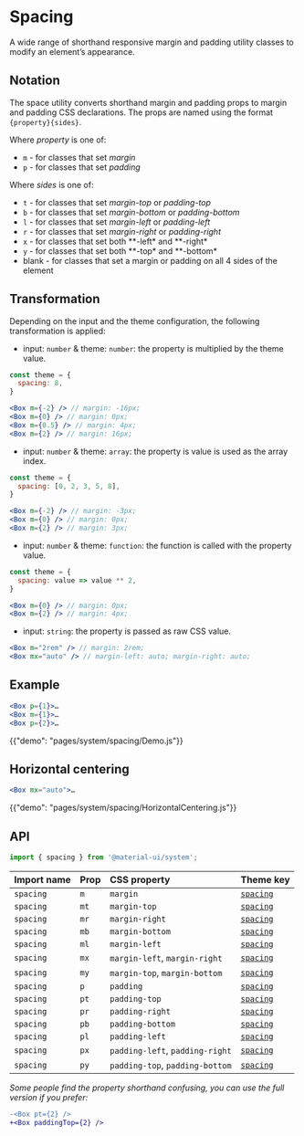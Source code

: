 # Spacing

<p class="description">A wide range of shorthand responsive margin and padding utility classes to modify an element’s appearance.</p>

## Notation

The space utility converts shorthand margin and padding props to margin and padding CSS declarations. The props are named using the format `{property}{sides}`.

Where _property_ is one of:

- `m` - for classes that set _margin_
- `p` - for classes that set _padding_

Where _sides_ is one of:

- `t` - for classes that set _margin-top_ or _padding-top_
- `b` - for classes that set _margin-bottom_ or _padding-bottom_
- `l` - for classes that set _margin-left_ or _padding-left_
- `r` - for classes that set _margin-right_ or _padding-right_
- `x` - for classes that set both **-left\* and **-right\*
- `y` - for classes that set both **-top\* and **-bottom\*
- blank - for classes that set a margin or padding on all 4 sides of the element

## Transformation

Depending on the input and the theme configuration, the following transformation is applied:

- input: `number` & theme: `number`: the property is multiplied by the theme value.

```jsx
const theme = {
  spacing: 8,
}

<Box m={-2} /> // margin: -16px;
<Box m={0} /> // margin: 0px;
<Box m={0.5} /> // margin: 4px;
<Box m={2} /> // margin: 16px;
```

- input: `number` & theme: `array`: the property is value is used as the array index.

```jsx
const theme = {
  spacing: [0, 2, 3, 5, 8],
}

<Box m={-2} /> // margin: -3px;
<Box m={0} /> // margin: 0px;
<Box m={2} /> // margin: 3px;
```

- input: `number` & theme: `function`: the function is called with the property value.

```jsx
const theme = {
  spacing: value => value ** 2,
}

<Box m={0} /> // margin: 0px;
<Box m={2} /> // margin: 4px;
```

- input: `string`: the property is passed as raw CSS value.

```jsx
<Box m="2rem" /> // margin: 2rem;
<Box mx="auto" /> // margin-left: auto; margin-right: auto;
```

## Example

```jsx
<Box p={1}>…
<Box m={1}>…
<Box p={2}>…
```

{{"demo": "pages/system/spacing/Demo.js"}}

## Horizontal centering

```jsx
<Box mx="auto">…
```

{{"demo": "pages/system/spacing/HorizontalCentering.js"}}

## API

```js
import { spacing } from '@material-ui/system';
```

| Import name | Prop | CSS property                    | Theme key                                                        |
| :---------- | :--- | :------------------------------ | :--------------------------------------------------------------- |
| `spacing`   | `m`  | `margin`                        | [`spacing`](/customization/default-theme/?expend-path=$.spacing) |
| `spacing`   | `mt` | `margin-top`                    | [`spacing`](/customization/default-theme/?expend-path=$.spacing) |
| `spacing`   | `mr` | `margin-right`                  | [`spacing`](/customization/default-theme/?expend-path=$.spacing) |
| `spacing`   | `mb` | `margin-bottom`                 | [`spacing`](/customization/default-theme/?expend-path=$.spacing) |
| `spacing`   | `ml` | `margin-left`                   | [`spacing`](/customization/default-theme/?expend-path=$.spacing) |
| `spacing`   | `mx` | `margin-left`, `margin-right`   | [`spacing`](/customization/default-theme/?expend-path=$.spacing) |
| `spacing`   | `my` | `margin-top`, `margin-bottom`   | [`spacing`](/customization/default-theme/?expend-path=$.spacing) |
| `spacing`   | `p`  | `padding`                       | [`spacing`](/customization/default-theme/?expend-path=$.spacing) |
| `spacing`   | `pt` | `padding-top`                   | [`spacing`](/customization/default-theme/?expend-path=$.spacing) |
| `spacing`   | `pr` | `padding-right`                 | [`spacing`](/customization/default-theme/?expend-path=$.spacing) |
| `spacing`   | `pb` | `padding-bottom`                | [`spacing`](/customization/default-theme/?expend-path=$.spacing) |
| `spacing`   | `pl` | `padding-left`                  | [`spacing`](/customization/default-theme/?expend-path=$.spacing) |
| `spacing`   | `px` | `padding-left`, `padding-right` | [`spacing`](/customization/default-theme/?expend-path=$.spacing) |
| `spacing`   | `py` | `padding-top`, `padding-bottom` | [`spacing`](/customization/default-theme/?expend-path=$.spacing) |

_Some people find the property shorthand confusing, you can use the full version if you prefer:_

```diff
-<Box pt={2} />
+<Box paddingTop={2} />
```
